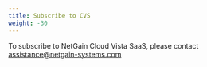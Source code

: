 ```yaml
---
title: Subscribe to CVS
weight: -30
---
```

To subscribe to NetGain Cloud Vista SaaS, please contact assistance@netgain-systems.com
